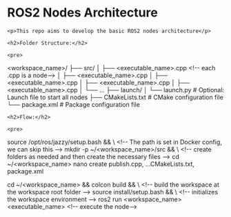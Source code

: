 <!DOCTYPE html>
<html lang="en">
<body>
    <h1>ROS2 Nodes Architecture</h1>
    
    <p>This repo aims to develop the basic ROS2 nodes architecture</p>
    
    <h2>Folder Structure:</h2>
    
    <pre>
&lt;workspace_name&gt;/
├── src/
│   ├── &lt;executable_name&gt;.cpp &lt;!-- each .cpp is a node--&gt;
│   ├── &lt;executable_name&gt;.cpp
│   ├── &lt;executable_name&gt;.cpp
│   ├── &lt;executable_name&gt;.cpp
│   ├── &lt;executable_name&gt;.cpp
│   └── ...
├── launch/
│   └── launch.py # Optional: Launch file to start all nodes
├── CMakeLists.txt # CMake configuration file
└── package.xml # Package configuration file
    </pre>
    
    <h2>Flow:</h2>
    
    <pre>
source /opt/ros/jazzy/setup.bash && \ &lt;!-- The path is set in Docker config, we can skip this --&gt;
mkdir -p ~/&lt;workspace_name&gt;/src && \ &lt;!-- create folders as needed and then create the necessary files --&gt;
cd ~/&lt;workspace_name&gt;
nano create publish.cpp, ...CMakeLists.txt, package.xml

cd ~/&lt;workspace_name&gt; && colcon build && \ &lt;!-- build the workspace at the workspace root folder --&gt;
source install/setup.bash && \ &lt;!-- initializes the workspace environment --&gt;
ros2 run &lt;workspace_name&gt; &lt;executable_name&gt; &lt;!-- execute the node--&gt;
    </pre>
    
</body>
</html>